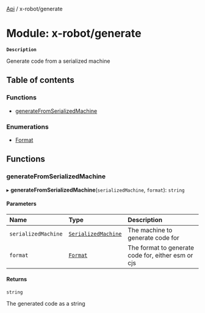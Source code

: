 [Api](../README.md) / x-robot/generate

# Module: x-robot/generate

**`Description`**

Generate code from a serialized machine

## Table of contents

### Functions

- [generateFromSerializedMachine](x_robot_generate.md#generatefromserializedmachine)

### Enumerations

- [Format](../enums/x_robot_generate.Format.md)

## Functions

### generateFromSerializedMachine

▸ **generateFromSerializedMachine**(`serializedMachine`, `format`): `string`

#### Parameters

| Name | Type | Description |
| :------ | :------ | :------ |
| `serializedMachine` | [`SerializedMachine`](../interfaces/x_robot_serialize.SerializedMachine.md) | The machine to generate code for |
| `format` | [`Format`](../enums/x_robot_generate.Format.md) | The format to generate code for, either esm or cjs |

#### Returns

`string`

The generated code as a string
